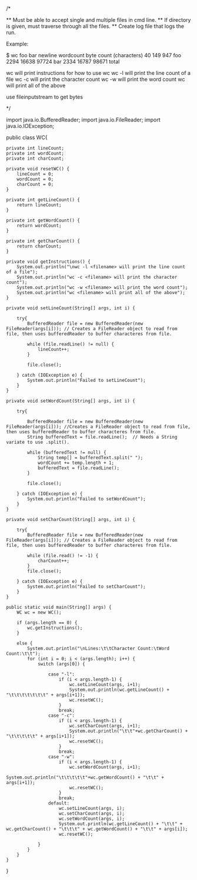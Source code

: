 /*

** Must be able to accept single and multiple files in cmd line.
** If directory is given, must traverse through all the files.
** Create log file that logs the run.


Example:

 $ wc foo bar
   newline		wordcount		byte count (characters)
      40     		149     		947 foo	
    2294   			16638   		97724 bar
    2334   			16787   		98671 total

	
wc will print instructions for how to use wc 
wc -l <filename> will print the line count of a file
wc -c <filename> will print the character count
wc -w <filename> will print the word count
wc <filename> will print all of the above
	
	
use fileinputstream to get bytes
	
*/

import java.io.BufferedReader;
import java.io.FileReader;
import java.io.IOException;

public class WC{
	
	private int lineCount;
	private int wordCount;
	private int charCount;
	
	private void resetWC() {
		lineCount = 0;
		wordCount = 0;
		charCount = 0;
	}
	
	private int getLineCount() {
		return lineCount;
	}
	
	private int getWordCount() {
		return wordCount;
	}
	
	private int getCharCount() {
		return charCount;
	}
	
	private void getInstructions() {
		System.out.println("\nwc -l <filename> will print the line count of a file");
		System.out.println("wc -c <filename> will print the character count");
		System.out.println("wc -w <filename> will print the word count");
		System.out.println("wc <filename> will print all of the above");
	}
	
	private void setLineCount(String[] args, int i) {
		
		try{
			BufferedReader file = new BufferedReader(new FileReader(args[i])); // Creates a FileReader object to read from file, then uses bufferedReader to buffer characteres from file.
			
			while (file.readLine() != null) {
				lineCount++;
			}
			
			file.close();
			
		} catch (IOException e) {
			System.out.println("Failed to setLineCount");
		}
	}
	
	private void setWordCount(String[] args, int i) {
		
		try{
			
			BufferedReader file = new BufferedReader(new FileReader(args[i])); //Creates a FileReader object to read from file, then uses bufferedReader to buffer characteres from file.
			String bufferedText = file.readLine();	// Needs a String variate to use .split().
			
			while (bufferedText != null) {
				String temp[] = bufferedText.split(" ");
				wordCount += temp.length + 1;
				bufferedText = file.readLine();
			}
			
			file.close();
			
		} catch (IOException e) {
			System.out.println("Failed to setWordCount");
		}
	}
	
	private void setCharCount(String[] args, int i) {
		
		try{
			BufferedReader file = new BufferedReader(new FileReader(args[i])); // Creates a FileReader object to read from file, then uses bufferedReader to buffer characteres from file.
			
			while (file.read() != -1) {
				charCount++;
			}
			file.close();
			
		} catch (IOException e) {
			System.out.println("Failed to setCharCount");
		}
	}
	
	public static void main(String[] args) {
		WC wc = new WC();
		
		if (args.length == 0) {
			wc.getInstructions();
		}
		
		else {
			System.out.println("\nLines:\t\tCharacter Count:\tWord Count:\t\t");
			for (int i = 0; i < (args.length); i++) {
				switch (args[0]) {
					
					case "-l":
						if (i < args.length-1) {
							wc.setLineCount(args, i+1);
							System.out.println(wc.getLineCount() + "\t\t\t\t\t\t\t" + args[i+1]);
							wc.resetWC();
						}
						break;
					case "-c":
						if (i < args.length-1) {
							wc.setCharCount(args, i+1);
							System.out.println("\t\t"+wc.getCharCount() + "\t\t\t\t\t" + args[i+1]);
							wc.resetWC();
						}
						break;
					case "-w":
						if (i < args.length-1) {
							wc.setWordCount(args, i+1);
							System.out.println("\t\t\t\t\t"+wc.getWordCount() + "\t\t" + args[i+1]);
							wc.resetWC();
						}
						break;
					default:
						wc.setLineCount(args, i);
						wc.setCharCount(args, i);
						wc.setWordCount(args, i);
						System.out.println(wc.getLineCount() + "\t\t" + wc.getCharCount() + "\t\t\t" + wc.getWordCount() + "\t\t" + args[i]);
						wc.resetWC();
						
				}
			}
		}
	}
}
